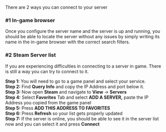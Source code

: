 There are 2 ways you can connect to your server

### #1 In-game browser

Once you configure the server name and the server is up and running, you should be able to locate the server without any issues by simply writing its name in the in-game browser with the correct search filters.

### #2 Steam Server list

If you are experiencing difficulties in connecting to a server in game. There is still a way you can try to connect to it.

**Step 1:** You will need to go to a game panel and select your service.  
**Step 2:** Find **Query Info** and copy the IP Address and port below it.  
**Step 3:** Now open **Steam** and navigate to **View** → **Servers**  
**Step 4:** Select **Favorites** Tab and select **ADD A SERVER,** paste the IP Address you copied from the game panel  
**Step 5:** Press **ADD THIS ADDRESS TO FAVORITES**  
**Step 6:** Press **Refresh** so your list gets properly updated  
**Step 7:** If the server is online, you should be able to see it in the server list now and you can select it and press **Connect**